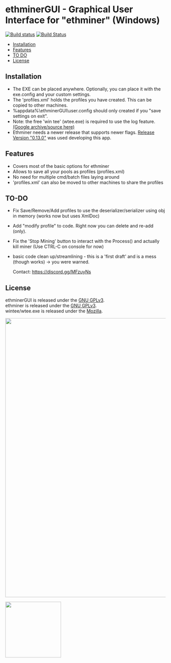 ethminerGUI - Graphical User Interface for "ethminer" (Windows)
==================

[![Build status][appveyor-icon]][appveyor-link]
[![Build Status][travis-icon]][travis-link]

<!-- [![Slack Status][slack-icon]][slack-link] -->

  - [Installation](#installation)
  - [Features](#features)
  - [TO DO](#to-do)
  - [License](#license)


## Installation

- The EXE can be placed anywhere. Optionally, you can place it with the exe.config and your custom settings.
- The 'profiles.xml' holds the profiles you have created. This can be copied to other machines.
- %appdata%\ethminerGUI\user.config should only created if you "save settings on exit".
- Note: the free 'win tee' (wtee.exe) is required to use the log feature. [(Google archive/source here)](https://code.google.com/archive/p/wintee/downloads)
- Ethminer needs a newer release that supports newer flags. [Release Version "0.13.0"](https://github.com/ethereum-mining/ethminer/releases) was used developing this app.

## Features

- Covers most of the basic options for ethminer
- Allows to save all your pools as profiles (profiles.xml)
- No need for multiple cmd/batch files laying around
- 'profiles.xml' can also be moved to other machines to share the profiles

## TO-DO

- Fix Save/Remove/Add profiles to use the deserializer/serializer using obj in memory (works now but uses XmlDoc)
- Add "modify profile" to code. Right now you can delete and re-add (only).
- Fix the 'Stop Mining' button to interact with the Process() and actually kill miner (Use CTRL-C on console for now)
- basic code clean up/streamlining - this is a 'first draft' and is a mess (though works) -> you were warned.


     Contact: https://discord.gg/MFzuyNs


## License

ethminerGUI is released under the [GNU GPLv3](https://opensource.org/licenses/GPL-3.0).<br>
ethminer is released under the [GNU GPLv3](https://opensource.org/licenses/GPL-3.0).<br>
wintee/wtee.exe is released under the [Mozilla](https://www.mozilla.org/en-US/MPL/).<br>

<p><img src="https://i.imgur.com/cngxEbh.png" width="875"></p>

<p><img src="https://assets-cdn.github.com/images/modules/logos_page/Octocat.png" width="175"></p>

[appveyor-icon]: https://ci.appveyor.com/api/projects/status/xg66mw0vadt86i2e?svg=true

[appveyor-link]: https://ci.appveyor.com/project/bmatthewshea/ethminerGUI

[travis-icon]: https://travis-ci.org/bmatthewshea/ethminerGUI.svg?branch=master

[travis-link]: https://travis-ci.org/bmatthewshea/ethminerGUI
